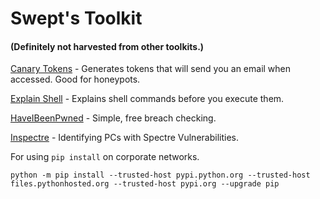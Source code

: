 # Swept's Toolkit
#### (Definitely not harvested from other toolkits.)



[Canary Tokens](https://canarytokens.org/generate#) - Generates tokens that will send you an
email when accessed. Good for honeypots.

[Explain Shell](https://explainshell.com/) - Explains shell commands before you execute them.

[HaveIBeenPwned](https://haveibeenpwned.com/) - Simple, free breach checking.

[Inspectre](https://www.grc.com/inspectre.htm) - Identifying PCs with Spectre Vulnerabilities.

For using `pip install` on corporate networks.
```
python -m pip install --trusted-host pypi.python.org --trusted-host files.pythonhosted.org --trusted-host pypi.org --upgrade pip
``` 
